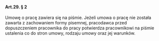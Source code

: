 #### Art.29. § 2

Umowę o pracę zawiera się na piśmie. Jeżeli umowa o pracę nie została zawarta z zachowaniem formy pisemnej, pracodawca przed dopuszczeniem pracownika do pracy potwierdza pracownikowi na piśmie ustalenia co do stron umowy, rodzaju umowy oraz jej warunków.

